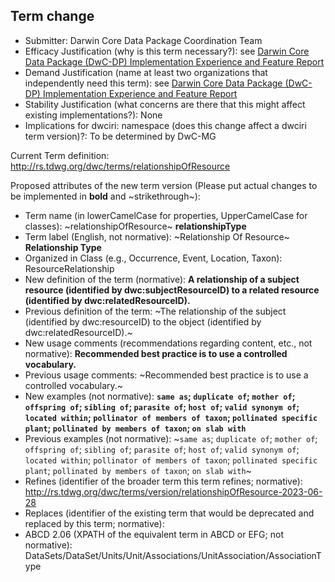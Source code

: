 ## Term change

* Submitter: Darwin Core Data Package Coordination Team
* Efficacy Justification (why is this term necessary?): see [Darwin Core Data Package (DwC-DP) Implementation Experience and Feature Report](https://gbif.github.io/dwc-dp/docs/dwc_dp_implementation_feature_reports.pdf)
* Demand Justification (name at least two organizations that independently need this term): see [Darwin Core Data Package (DwC-DP) Implementation Experience and Feature Report](https://gbif.github.io/dwc-dp/docs/dwc_dp_implementation_feature_reports.pdf)
* Stability Justification (what concerns are there that this might affect existing implementations?): None
* Implications for dwciri: namespace (does this change affect a dwciri term version)?: To be determined by DwC-MG

Current Term definition: http://rs.tdwg.org/dwc/terms/relationshipOfResource

Proposed attributes of the new term version (Please put actual changes to be implemented in **bold** and ~strikethrough~):

* Term name (in lowerCamelCase for properties, UpperCamelCase for classes): ~relationshipOfResource~ **relationshipType**
* Term label (English, not normative): ~Relationship Of Resource~ **Relationship Type**
* Organized in Class (e.g., Occurrence, Event, Location, Taxon): ResourceRelationship
* New definition of the term (normative): **A relationship of a subject resource (identified by dwc:subjectResourceID) to a related resource (identified by dwc:relatedResourceID).**
* Previous definition of the term: ~The relationship of the subject (identified by dwc:resourceID) to the object (identified by dwc:relatedResourceID).~
* New usage comments (recommendations regarding content, etc., not normative): **Recommended best practice is to use a controlled vocabulary.** 
* Previous usage comments: ~Recommended best practice is to use a controlled vocabulary.~
* New examples (not normative): **`same as`; `duplicate of`; `mother of`; `offspring of`; `sibling of`; `parasite of`; `host of`; `valid synonym of`; `located within`; `pollinator of members of taxon`; `pollinated specific plant`; `pollinated by members of taxon`; `on slab with`**
* Previous examples (not normative): ~`same as`; `duplicate of`; `mother of`; `offspring of`; `sibling of`; `parasite of`; `host of`; `valid synonym of`; `located within`; `pollinator of members of taxon`; `pollinated specific plant`; `pollinated by members of taxon`; `on slab with`~
* Refines (identifier of the broader term this term refines; normative): http://rs.tdwg.org/dwc/terms/version/relationshipOfResource-2023-06-28
* Replaces (identifier of the existing term that would be deprecated and replaced by this term; normative): 
* ABCD 2.06 (XPATH of the equivalent term in ABCD or EFG; not normative): DataSets/DataSet/Units/Unit/Associations/UnitAssociation/AssociationType
